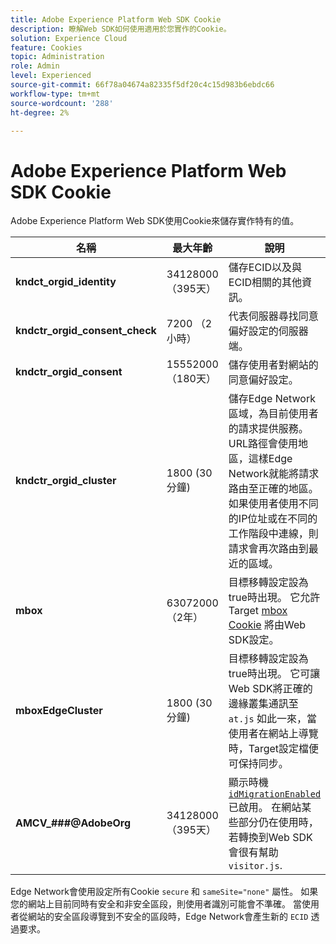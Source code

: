 ```yaml
---
title: Adobe Experience Platform Web SDK Cookie
description: 瞭解Web SDK如何使用適用於您實作的Cookie。
solution: Experience Cloud
feature: Cookies
topic: Administration
role: Admin
level: Experienced
source-git-commit: 66f78a04674a82335f5df20c4c15d983b6ebdc66
workflow-type: tm+mt
source-wordcount: '288'
ht-degree: 2%

---
```


# Adobe Experience Platform Web SDK Cookie

Adobe Experience Platform Web SDK使用Cookie來儲存實作特有的值。

| 名稱 | 最大年齡 | 說明 |
|---|---|---|
| **kndct_orgid_identity** | 34128000 （395天） | 儲存ECID以及與ECID相關的其他資訊。 |
| **kndctr_orgid_consent_check** | 7200 （2小時） | 代表伺服器尋找同意偏好設定的伺服器端。 |
| **kndctr_orgid_consent** | 15552000 （180天） | 儲存使用者對網站的同意偏好設定。 |
| **kndctr_orgid_cluster** | 1800 (30 分鐘) | 儲存Edge Network區域，為目前使用者的請求提供服務。 URL路徑會使用地區，這樣Edge Network就能將請求路由至正確的地區。 如果使用者使用不同的IP位址或在不同的工作階段中連線，則請求會再次路由到最近的區域。 |
| **mbox** | 63072000 （2年） | 目標移轉設定設為true時出現。 它允許Target [mbox Cookie](https://developer.adobe.com/target/implement/client-side/atjs/atjs-cookies/) 將由Web SDK設定。 |
| **mboxEdgeCluster** | 1800 (30 分鐘) | 目標移轉設定設為true時出現。 它可讓Web SDK將正確的邊緣叢集通訊至 `at.js` 如此一來，當使用者在網站上導覽時，Target設定檔便可保持同步。 |
| **AMCV_###@AdobeOrg** | 34128000 （395天） | 顯示時機 [`idMigrationEnabled`](https://experienceleague.adobe.com/en/docs/experience-platform/web-sdk/commands/configure/idmigrationenabled) 已啟用。 在網站某些部分仍在使用時，若轉換到Web SDK會很有幫助 `visitor.js`. |

Edge Network會使用設定所有Cookie `secure` 和 `sameSite="none"` 屬性。 如果您的網站上目前同時有安全和非安全區段，則使用者識別可能會不準確。 當使用者從網站的安全區段導覽到不安全的區段時，Edge Network會產生新的 `ECID` 透過要求。
